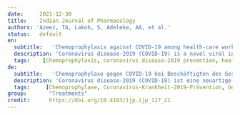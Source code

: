 ```yaml
---
date:     2021-12-30
title:    Indian Journal of Pharmacology
authors: 'Azeez, TA, Lakoh, S, Adeleke, AA, et al.'
status:   default
en:
  subtitle:   'Chemoprophylaxis against COVID-19 among health-care workers using Ivermectin in low- and middle-income countries: A systematic review and meta-analysis'
  description: 'Coronavirus disease-2019 (COVID-19) is a novel viral infectious disease that the World Health Organization (WHO) has announced to be a pandemic. This meta-analysis was aimed at providing evidence for the use of ivermectin to prevent COVID-19 among hospital workers in low-resource countries. Medical databases including African Journals online, Google Scholar, PubMed, Cochrane library, EMBASE, COVID-19 research database (WHO), Clinicaltrials.gov, and SCOPUS were searched for studies on Ivermectin as a chemoprophylactic drug against COVID-19 among hospital personnel in settings with limited resources. Preprint servers such as bioRxiv and medRxiv as well as the gray literature were also searched. Studies adjudged to be eligible were identified using the Preferred Reporting Items for Systematic Reviews and Meta-Analyses algorithm. Statistical analyses were done using Stata version 14.3. Seven studies were selected for the meta-analysis. The total sample size was 2652. There were two randomized controlled trials and five nonrandomized studies. Some studies dosed Ivermectin daily while some dosed it weekly. However, one of the studies dosed it monthly. The studies reported variable clinical benefits. 89% of the participants benefited from taking Ivermectin as a form of preexposure chemoprophylaxis. Ivermectin has a significant clinical benefit as a preventive drug against COVID-19 for hospital personnel in settings with limited resources.'
  tags:    [Chemoprophylaxis, coronavirus disease-2019 prevention, health-care workers, Ivermectin, resource-limited settings]
de: 
  subtitle:   'Chemoprophylaxe gegen COVID-19 bei Beschäftigten des Gesundheitswesens unter Verwendung von Ivermectin in Ländern mit niedrigem und mittlerem Einkommen: Eine systematische Überprüfung und Meta-Analyse'
  description: 'Coronavirus disease-2019 (COVID-19) ist eine neuartige virale Infektionskrankheit, die von der Weltgesundheitsorganisation (WHO) zur Pandemie erklärt wurde. Ziel dieser Meta-Analyse war, Belege für den Einsatz von Ivermectin zur Vorbeugung von COVID-19 bei Krankenhausmitarbeitern in ressourcenarmen Ländern zu finden. Medizinische Datenbanken wie African Journals online, Google Scholar, PubMed, Cochrane Library, EMBASE, COVID-19-Forschungsdatenbank (WHO), Clinicaltrials.gov und SCOPUS wurden nach Studien über Ivermectin als chemoprophylaktisches Mittel gegen COVID-19 bei Krankenhauspersonal in Ländern mit begrenzten Ressourcen durchsucht. Preprint-Server wie bioRxiv und medRxiv sowie die graue Literatur wurden ebenfalls durchsucht. Die für geeignet befundenen Studien wurden anhand des Algorithmus der Preferred Reporting Items for Systematic Reviews and Meta-Analyses identifiziert. Die statistischen Analysen wurden mit Stata Version 14.3 durchgeführt. Sieben Studien wurden für die Meta-Analyse ausgewählt. Die Gesamtstichprobengröße betrug 2652. Es handelte sich um zwei randomisierte kontrollierte Studien und fünf nicht-randomisierte Studien. In einigen Studien wurde Ivermectin täglich, in anderen wöchentlich verabreicht. In einer der Studien wurde es jedoch monatlich verabreicht. Die Studien berichteten über unterschiedliche klinische Vorteile. 89 % der Teilnehmer profitierten von der Einnahme von Ivermectin als Form der präexpositionellen Chemoprophylaxe. Ivermectin hat einen signifikanten klinischen Nutzen als präventives Medikament gegen COVID-19 für Krankenhauspersonal in Umgebungen mit begrenzten Ressourcen. '
  tags:     [Chemoprophylaxe, Coronavirus-Krankheit-2019-Prävention, Gesundheitspersonal, Ivermectin, ressourcenbeschränkte Bedingungen]
group:       "Treatments"
credit:      https://doi.org/10.4103/ijp.ijp_117_21
---
```

